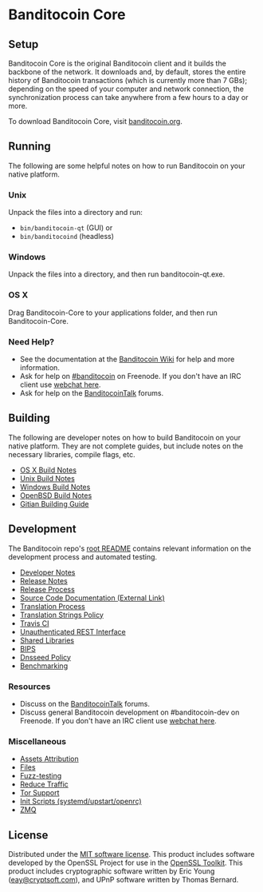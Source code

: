 Banditocoin Core
=============

Setup
---------------------
Banditocoin Core is the original Banditocoin client and it builds the backbone of the network. It downloads and, by default, stores the entire history of Banditocoin transactions (which is currently more than 7 GBs); depending on the speed of your computer and network connection, the synchronization process can take anywhere from a few hours to a day or more.

To download Banditocoin Core, visit [banditocoin.org](https://banditocoin.org).

Running
---------------------
The following are some helpful notes on how to run Banditocoin on your native platform.

### Unix

Unpack the files into a directory and run:

- `bin/banditocoin-qt` (GUI) or
- `bin/banditocoind` (headless)

### Windows

Unpack the files into a directory, and then run banditocoin-qt.exe.

### OS X

Drag Banditocoin-Core to your applications folder, and then run Banditocoin-Core.

### Need Help?

* See the documentation at the [Banditocoin Wiki](https://banditocoin.info/)
for help and more information.
* Ask for help on [#banditocoin](http://webchat.freenode.net?channels=banditocoin) on Freenode. If you don't have an IRC client use [webchat here](http://webchat.freenode.net?channels=banditocoin).
* Ask for help on the [BanditocoinTalk](https://banditocointalk.io/) forums.

Building
---------------------
The following are developer notes on how to build Banditocoin on your native platform. They are not complete guides, but include notes on the necessary libraries, compile flags, etc.

- [OS X Build Notes](build-osx.md)
- [Unix Build Notes](build-unix.md)
- [Windows Build Notes](build-windows.md)
- [OpenBSD Build Notes](build-openbsd.md)
- [Gitian Building Guide](gitian-building.md)

Development
---------------------
The Banditocoin repo's [root README](/README.md) contains relevant information on the development process and automated testing.

- [Developer Notes](developer-notes.md)
- [Release Notes](release-notes.md)
- [Release Process](release-process.md)
- [Source Code Documentation (External Link)](https://dev.visucore.com/banditocoin/doxygen/)
- [Translation Process](translation_process.md)
- [Translation Strings Policy](translation_strings_policy.md)
- [Travis CI](travis-ci.md)
- [Unauthenticated REST Interface](REST-interface.md)
- [Shared Libraries](shared-libraries.md)
- [BIPS](bips.md)
- [Dnsseed Policy](dnsseed-policy.md)
- [Benchmarking](benchmarking.md)

### Resources
* Discuss on the [BanditocoinTalk](https://banditocointalk.io/) forums.
* Discuss general Banditocoin development on #banditocoin-dev on Freenode. If you don't have an IRC client use [webchat here](http://webchat.freenode.net/?channels=banditocoin-dev).

### Miscellaneous
- [Assets Attribution](assets-attribution.md)
- [Files](files.md)
- [Fuzz-testing](fuzzing.md)
- [Reduce Traffic](reduce-traffic.md)
- [Tor Support](tor.md)
- [Init Scripts (systemd/upstart/openrc)](init.md)
- [ZMQ](zmq.md)

License
---------------------
Distributed under the [MIT software license](/COPYING).
This product includes software developed by the OpenSSL Project for use in the [OpenSSL Toolkit](https://www.openssl.org/). This product includes
cryptographic software written by Eric Young ([eay@cryptsoft.com](mailto:eay@cryptsoft.com)), and UPnP software written by Thomas Bernard.
